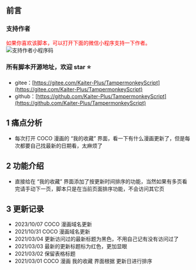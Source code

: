 ## 前言

### 支持作者

<span style="color:red;">如果你喜欢该脚本，可以打开下面的微信小程序支持一下作者。</span>  
![支持作者小程序码](https://greasyfork.org/rails/active_storage/representations/redirect/eyJfcmFpbHMiOnsibWVzc2FnZSI6IkJBaHBBekdIQVE9PSIsImV4cCI6bnVsbCwicHVyIjoiYmxvYl9pZCJ9fQ==--56691abdd507118966e2810dd47b1e2a3b9b82e8/eyJfcmFpbHMiOnsibWVzc2FnZSI6IkJBaDdCem9MWm05eWJXRjBTU0lKYW5CbFp3WTZCa1ZVT2hSeVpYTnBlbVZmZEc5ZmJHbHRhWFJiQjJrQnlHa0J5QT09IiwiZXhwIjpudWxsLCJwdXIiOiJ2YXJpYXRpb24ifX0=--4c3cded9533f8c872a82572269844d930809aad4/support.png?locale=zh-CN)

### 所有脚本开源地址，欢迎 star ⭐

- gitee：[https://gitee.com/Kaiter-Plus/TampermonkeyScript](https://gitee.com/Kaiter-Plus/TampermonkeyScript)
- github：[https://github.com/Kaiter-Plus/TampermonkeyScript](https://github.com/Kaiter-Plus/TampermonkeyScript)

## 1 痛点分析

- 每次打开 COCO 漫画的 “我的收藏” 界面，看一下有什么漫画更新了，但是每次都要自己找最新的日期看，太麻烦了

## 2 功能介绍

- 直接给在 “我的收藏” 界面添加了按更新时间排序的功能，当然如果有多页看完请手动下一页，脚本只是在当前页面排序功能，不会访问其它页

## 3 更新记录

- 2023/10/07 COCO 漫画域名更新
- 2021/10/31 COCO 漫画域名更新
- 2021/03/04 更新访问过的最新标题为黑色，不用自己记有没有访问过了
- 2021/03/03 最新的更新标题标为红色，更加显眼
- 2021/03/02 保留表格标题
- 2021/03/01 COCO 漫画 我的收藏 界面根据 更新日进行排序
